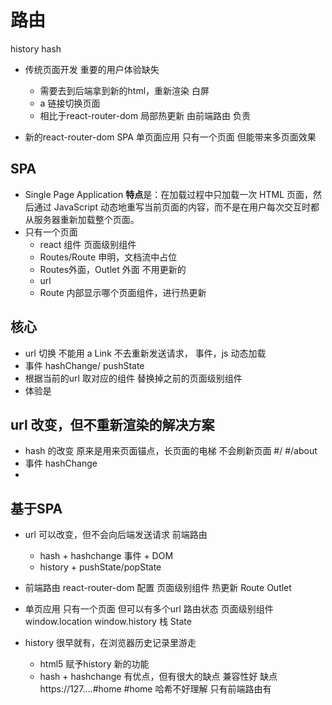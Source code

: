 # 路由

history
hash

- 传统页面开发
    重要的用户体验缺失
    - 需要去到后端拿到新的html，重新渲染
        白屏
    - a 链接切换页面
    - 相比于react-router-dom 局部热更新
    由前端路由 负责

- 新的react-router-dom SPA 单页面应用
    只有一个页面 但能带来多页面效果

## SPA 
- Single Page Application **特点**是：在加载过程中只加载一次 HTML 页面，然后通过 JavaScript 动态地重写当前页面的内容，而不是在用户每次交互时都从服务器重新加载整个页面。
- 只有一个页面
    - react 组件
        页面级别组件
    - Routes/Route 申明，文档流中占位
    - Routes外面，Outlet 外面 不用更新的
    - url  
    - Route 内部显示哪个页面组件，进行热更新

## 核心
- url 切换
    不能用 a
    Link
    不去重新发送请求，
    事件，js 动态加载
- 事件 hashChange/ pushState
- 根据当前的url 取对应的组件
    替换掉之前的页面级别组件
- 体验是


## url 改变，但不重新渲染的解决方案
- hash 的改变
    原来是用来页面锚点，长页面的电梯
    不会刷新页面
    #/
    #/about
- 事件
    hashChange
- 


## 基于SPA
- url 可以改变，但不会向后端发送请求 前端路由
    - hash + hashchange 事件 + DOM
    - history + pushState/popState
- 前端路由 react-router-dom 配置 页面级别组件
    热更新 Route
    Outlet
- 单页应用
    只有一个页面 但可以有多个url 路由状态
    页面级别组件
    window.location window.history 
    栈
    State 

- history 
    很早就有，在浏览器历史记录里游走
    - html5 赋予history 新的功能
    - hash + hashchange 有优点，但有很大的缺点
        兼容性好
        缺点 https://127....#home
        #home 哈希不好理解 只有前端路由有